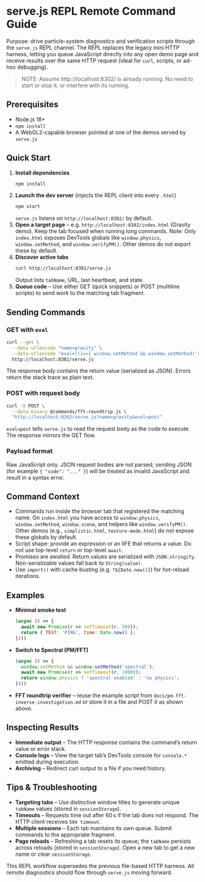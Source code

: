# serve.js REPL Remote Command Guide

Purpose: drive particle-system diagnostics and verification scripts through the `serve.js` REPL channel. The REPL replaces the legacy mini HTTP harness, letting you queue JavaScript directly into any open demo page and receive results over the same HTTP request (ideal for `curl`, scripts, or ad-hoc debugging).

> NOTE: Assume http://localhost:8302/ is already running. No need to start or stop it, or interfere with its running.

## Prerequisites

- Node.js 18+
- `npm install`
- A WebGL2-capable browser pointed at one of the demos served by `serve.js`

## Quick Start

1. **Install dependencies**
   ```bash
   npm install
   ```
2. **Launch the dev server** (injects the REPL client into every `.html`)
   ```bash
   npm start
   ```
   `serve.js` listens on `http://localhost:8302/` by default.
3. **Open a target page** – e.g. `http://localhost:8302/index.html` (Gravity demo). Keep the tab focused when running long commands.
   Note: Only `index.html` exposes DevTools globals like `window.physics`, `window.setMethod`, and `window.verifyPM()`. Other demos do not export these by default.
4. **Discover active tabs**
   ```bash
   curl http://localhost:8302/serve.js
   ```
   Output lists `tabName`, URL, last heartbeat, and state.
5. **Queue code** – Use either GET (quick snippets) or POST (multiline scripts) to send work to the matching tab fragment.

## Sending Commands

### GET with `eval`
```bash
curl --get \
  --data-urlencode "name=gravity" \
  --data-urlencode "eval=(()=>{ window.setMethod && window.setMethod('spectral'); return 'spectral enabled'; })()" \
  http://localhost:8302/serve.js
```
The response body contains the return value (serialized as JSON). Errors return the stack trace as plain text.

### POST with request body
```bash
curl -X POST \
  --data-binary @commands/fft-roundtrip.js \
  "http://localhost:8302/serve.js?name=gravity&eval=post"
```
`eval=post` tells `serve.js` to read the request body as the code to execute. The response mirrors the GET flow.

### Payload format
Raw JavaScript only. JSON request bodies are not parsed; sending JSON (for example `{ "code": "..." }`) will be treated as invalid JavaScript and result in a syntax error.

## Command Context

- Commands run inside the browser tab that registered the matching name. On `index.html` you have access to `window.physics`, `window.setMethod`, `window.scene`, and helpers like `window.verifyPM()`. Other demos (e.g., `simplistic.html`, `texture-mode.html`) do not expose these globals by default.
- Script shape: provide an expression or an IIFE that returns a value. Do not use top-level `return` or top-level `await`.
- Promises are awaited. Return values are serialized with `JSON.stringify`. Non-serializable values fall back to `String(value)`.
- Use `import()` with cache busting (e.g. `?${Date.now()}`) for hot-reload iterations.

## Examples

- **Minimal smoke test**
  ```javascript
  (async () => {
    await new Promise(r => setTimeout(r, 500));
    return { TEST: 'PING', time: Date.now() };
  })()
  ```
- **Switch to Spectral (PM/FFT)**
  ```javascript
  (async () => {
    window.setMethod && window.setMethod('spectral');
    await new Promise(r => setTimeout(r, 1000));
    return window.physics ? 'spectral enabled' : 'no physics';
  })()
  ```
- **FFT roundtrip verifier** – reuse the example script from `docs/pm-fft-inverse-investigation.md` or store it in a file and POST it as shown above.

## Inspecting Results

- **Immediate output** – The HTTP response contains the command’s return value or error stack.
- **Console logs** – View the target tab’s DevTools console for `console.*` emitted during execution.
- **Archiving** – Redirect curl output to a file if you need history.

## Tips & Troubleshooting

- **Targeting tabs** – Use distinctive window titles to generate unique `tabName` values (stored in `sessionStorage`).
- **Timeouts** – Requests time out after 60 s if the tab does not respond. The HTTP client receives `504 timeout`.
- **Multiple sessions** – Each tab maintains its own queue. Submit commands to the appropriate fragment.
- **Page reloads** – Refreshing a tab resets its queue; the `tabName` persists across reloads (stored in `sessionStorage`). Open a new tab to get a new name or clear `sessionStorage`.

This REPL workflow supersedes the previous file-based HTTP harness. All remote diagnostics should flow through `serve.js` moving forward.
